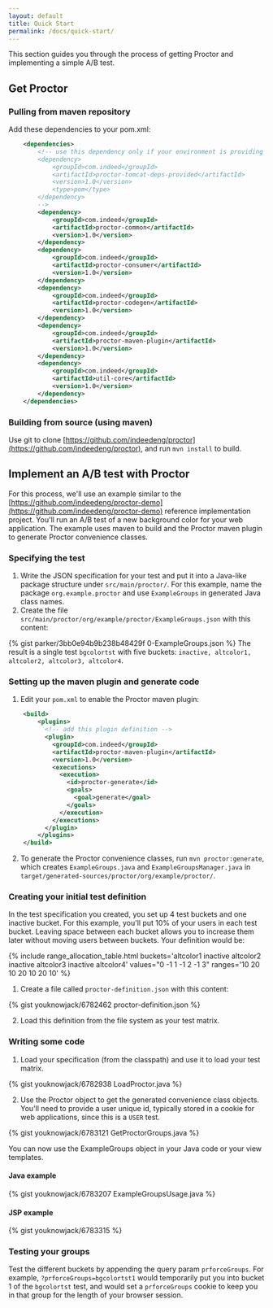 ```yaml
---
layout: default
title: Quick Start
permalink: /docs/quick-start/
---
```

This section guides you through the process of getting Proctor and implementing a simple A/B test.

## Get Proctor

### Pulling from maven repository

Add these dependencies to your pom.xml:

```xml
    <dependencies>
        <!-- use this dependency only if your environment is providing tomcat libraries
        <dependency>
            <groupId>com.indeed</groupId>
            <artifactId>proctor-tomcat-deps-provided</artifactId>
            <version>1.0</version>
            <type>pom</type>
        </dependency>
        -->
        <dependency>
            <groupId>com.indeed</groupId>
            <artifactId>proctor-common</artifactId>
            <version>1.0</version>
        </dependency>
        <dependency>
            <groupId>com.indeed</groupId>
            <artifactId>proctor-consumer</artifactId>
            <version>1.0</version>
        </dependency>
        <dependency>
            <groupId>com.indeed</groupId>
            <artifactId>proctor-codegen</artifactId>
            <version>1.0</version>
        </dependency>
        <dependency>
            <groupId>com.indeed</groupId>
            <artifactId>proctor-maven-plugin</artifactId>
            <version>1.0</version>
        </dependency>
        <dependency>
            <groupId>com.indeed</groupId>
            <artifactId>util-core</artifactId>
            <version>1.0</version>
        </dependency>
    </dependencies>
```

### Building from source (using maven)

Use git to clone [https://github.com/indeedeng/proctor](https://github.com/indeedeng/proctor), and run `mvn install` to build.

## Implement an A/B test with Proctor

For this process, we'll use an example similar to the  [https://github.com/indeedeng/proctor-demo](https://github.com/indeedeng/proctor-demo) reference implementation project. You'll run an A/B test of a new background color for your web application. The example uses maven to build and the Proctor maven plugin to generate Proctor convenience classes.

### Specifying the test

1. Write the JSON specification for your test and put it into a Java-like package structure under
`src/main/proctor/`. For this example, name the package `org.example.proctor` and use `ExampleGroups`
in generated Java class names.
2. Create the file `src/main/proctor/org/example/proctor/ExampleGroups.json` with this content:

{% gist parker/3bb0e94b9b238b48429f 0-ExampleGroups.json %}
The result is a single test `bgcolortst` with five buckets: `inactive, altcolor1, altcolor2, altcolor3, altcolor4`.

### Setting up the maven plugin and generate code

1. Edit your `pom.xml` to enable the Proctor maven plugin:

```xml
    <build>
        <plugins>
          <!-- add this plugin definition -->
          <plugin>
            <groupId>com.indeed</groupId>
            <artifactId>proctor-maven-plugin</artifactId>
            <version>1.0</version>
            <executions>
              <execution>
                <id>proctor-generate</id>
                <goals>
                  <goal>generate</goal>
                </goals>
              </execution>
            </executions>
          </plugin>
        </plugins>
    </build>
```

2. To generate the Proctor convenience classes, run `mvn proctor:generate`, which creates `ExampleGroups.java` and `ExampleGroupsManager.java` in `target/generated-sources/proctor/org/example/proctor/`.

### Creating your initial test definition

In the test specification you created, you set up 4 test buckets and one inactive bucket. For this example, you'll put 10% of your users in each test bucket. Leaving space between each bucket allows you to increase them later without moving users between buckets. Your definition would be:

{% include range_allocation_table.html buckets='altcolor1 inactive altcolor2 inactive altcolor3 inactive altcolor4' values="0 -1 1 -1 2 -1 3" ranges='10 20 10 20 10 20 10' %}


1. Create a file called `proctor-definition.json` with this content:

{% gist youknowjack/6782462 proctor-definition.json %}

2. Load this definition from the file system as your test matrix.

### Writing some code

1. Load your specification (from the classpath) and use it to load your test matrix.

{% gist youknowjack/6782938 LoadProctor.java %}

2. Use the Proctor object to get the generated convenience class objects. You'll need to provide a user unique id, typically stored in a cookie for web applications, since this is a `USER` test.


{% gist youknowjack/6783121 GetProctorGroups.java %}

You can now use the ExampleGroups object in your Java code or your view templates.

#### Java example

{% gist youknowjack/6783207 ExampleGroupsUsage.java %}

#### JSP example

{% gist youknowjack/6783315 %}

### Testing your groups

Test the different buckets by appending the query param `prforceGroups`. For example, `?prforceGroups=bgcolortst1` would temporarily put you into bucket 1 of the `bgcolortst` test, and would set a `prforceGroups` cookie to keep you in that group for the length of your browser session.
